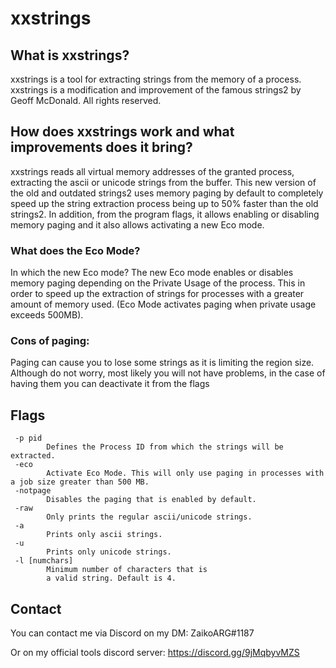 # xxstrings
## What is xxstrings?
xxstrings is a tool for extracting strings from the memory of a process.
xxstrings is a modification and improvement of the famous strings2 by Geoff McDonald. All rights reserved.

## How does xxstrings work and what improvements does it bring?
xxstrings reads all virtual memory addresses of the granted process, extracting the ascii or unicode strings from the buffer.
This new version of the old and outdated strings2 uses memory paging by default to completely speed up the string extraction process being up to 50% faster than the old strings2.
In addition, from the program flags, it allows enabling or disabling memory paging and it also allows activating a new Eco mode.

### What does the Eco Mode?
In which the new Eco mode?
The new Eco mode enables or disables memory paging depending on the Private Usage of the process.
This in order to speed up the extraction of strings for processes with a greater amount of memory used. (Eco Mode activates paging when private usage exceeds 500MB).

### Cons of paging:
Paging can cause you to lose some strings as it is limiting the region size.
Although do not worry, most likely you will not have problems, in the case of having them you can deactivate it from the flags

## Flags
```
 -p pid
        Defines the Process ID from which the strings will be extracted.
 -eco
        Activate Eco Mode. This will only use paging in processes with a job size greater than 500 MB.
 -notpage
        Disables the paging that is enabled by default.
 -raw
        Only prints the regular ascii/unicode strings.
 -a
        Prints only ascii strings.
 -u
        Prints only unicode strings.
 -l [numchars]
        Minimum number of characters that is
        a valid string. Default is 4.
```
## Contact
You can contact me via Discord on my DM: ZaikoARG#1187

Or on my official tools discord server: https://discord.gg/9jMqbyvMZS
